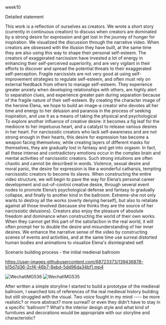 week10

Detailed statement 

This work is a reflection of ourselves as creators. We wrote a short story (currently in continuous creation) to discuss when creators are dominated by a strong desire for expression and get lost in the journey of hunger for inspiration. We visualized the discussion through the narrative video. When creators are obsessed with the illusion they have built, at the same time they are also using this way to shape their personal self-esteem. The creators of exaggerated narcissism have invested a lot of energy in enhancing their self-perceived superiority, and are very vigilant in their efforts to discover and spread the potential threats to their exaggerated self-perception. Fragile narcissists are not very good at using self-improvement strategies to regulate self-esteem, and often must rely on external feedback from others to manage self-esteem. They experience greater anxiety when developing relationships with others, are highly alert to separation clues, and experience greater pain during separation because of the fragile nature of their self-esteem. By creating the character image of the heroine Elena, we hope to build an image-a creator who devotes all her time and energy to her delusion and paranoia in the process of seeking inspiration, and use it as a means of taking the physical and psychological To explore another influence of creative desire: it becomes a fig leaf for the mediocre to her impetuous heart, and a catalyst to release various desires in her heart. For narcissistic creators who lack self-awareness and are not strong enough in their hearts, this desire for expression has become a weapon facing themselves; while creating layers of different masks for themselves, they are gradually lost in fantasy and get into orgasm. In fact, all these intense and contradictory emotions occur in the complex brain and mental activities of narcissistic creators. Such strong intuitions are often chaotic and cannot be described in words. Violence, sexual desire and moral panic, the desire for expression is like a wonderful catharsis, tempting narcissistic creators to become its slaves. When constructing the entire video structure, we will begin to pave the way for Elena’s personal career development and out-of-control creative desire, through several event nodes to promote Elena’s psychological defense and fantasy to gradually collapse, and finally to another kind in the ballroom. Extreme-she not only wants to destroy all the works (overly denying herself), but also to retaliate against all those involved (because she thinks they are the source of her narcissistic delusions). Creators also enjoy the pleasure of absolute freedom and dominance when constructing the world of their own works. When they cannot get this part of the satisfaction in the real world, it will often prompt her to double the desire and misunderstanding of her inner desires. We enhance the narrative sense of the video by constructing scenes of events and activities, and at the same time use surreal distorted human bodies and animations to visualize Elena's disintegrated self.

Scenario building process - the initial medieval ballroom

https://user-images.githubusercontent.com/68723373/139436878-b15d7d36-2cf4-46b7-8ebd-5dd96da34bf1.mp4

![WechatIMG536](https://user-images.githubusercontent.com/68723373/139437412-653b5afe-f196-4bef-a42c-9c67de46b6cd.jpeg)
![WechatIMG535](https://user-images.githubusercontent.com/68723373/139437418-8938b8d3-bd72-47c6-834e-0e7b72cdaea0.jpeg)

After written a simple storyline I started to build a prototype of the medieval ballroom, I searched lots of references of the real medieval history building but still struggled with the visual. Two voice fought in my mind ---- be more realistic? or more abstract? more surreal? or even they didn't have to stay in a specific 'ballroom'? What's the interior design style and what kind of furnitures and decorations would be appropriate with our storyline and characteristic? 


